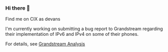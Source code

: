 ### Hi there 👋

<!--
**snowflake/snowflake** is a ✨ _special_ ✨ repository because its `README.md` (this file) appears on your GitHub profile.

Here are some ideas to get you started:

- 🔭 I’m currently working on ...
- 🌱 I’m currently learning ...
- 👯 I’m looking to collaborate on ...
- 🤔 I’m looking for help with ...
- 💬 Ask me about ...
- 📫 How to reach me: ...
- 😄 Pronouns: ...
- ⚡ Fun fact: ...
-->
Find me on CIX as devans

I'm currently working on submitting a bug report to Grandstream
regarding their implementation of IPv6 and IPv4 on some of their phones.

For details, see [Grandstream Analysis](https://github.com/snowflake/grandstream-prefer-ipv6-bug.wiki)
